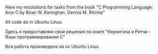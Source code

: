 Here my resolutions for tasks from the book "C Programming Language: Ansi C by Brian W. Kernighan,
Dennis M. Ritchie"

All code do in Ubuntu Linux.            

Здесь я предоставляю свои решения по книге "Кернигина и Ритчи - Язык программирования С"

Вся работа произведена на ос Ubuntu Linux.
